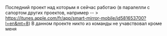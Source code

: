 Последний проект над которым я сейчас работаю (в паралелли с сапортом других проектов, например -- > https://itunes.apple.com/fr/app/smart-mirror-mobile/id581653700?l=en&mt=8)
В данном проекте никто из команды не учавствовал кроме меня 
